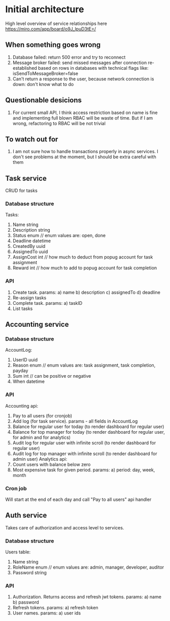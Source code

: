 # Initial architecture

High level overview of service relationships here https://miro.com/app/board/o9J_lpuD3tE=/

## When something goes wrong
1) Database failed: return 500 error and try to reconnect
2) Message broker failed: 
    send missed messages after connection re-established based on rows in databases with
    technical flags like: isSendToMessageBroker=false
3) Can't return a response to the user, because network connection is down: don't know what to do

## Questionable desicions
1) For current small API, I think access restriction based on name is fine and implementing full blown RBAC will be waste of time. But if I am wrong, refactoring to RBAC will be not trivial

## To watch out for
1) I am not sure how to handle transactions properly in async services. I don't see problems at the moment, but I should be extra careful with them

## Task service

CRUD for tasks

### Database structure

Tasks:
1) Name string
2) Description string
3) Status enum // enum values are: open, done
4) Deadline datetime
5) CreatedBy uuid
6) AssignedTo uuid
7) AssignCost int // how much to deduct from popug account for task assignment
8) Reward int // how much to add to popug account for task completion

### API

1) Create task. params:
    a) name
    b) description
    c) assignedTo
    d) deadline
2) Re-assign tasks
3) Complete task. params:
    a) taskID
4) List tasks

## Accounting service

### Database structure

AccountLog:
1) UserID uuid
2) Reason enum // enum values are: task assignment, task completion, payday
3) Sum int // can be positive or negative
3) When datetime

### API

Accounting api:
1) Pay to all users (for cronjob)
2) Add log (for task service). params - all fields in AccountLog
3) Balance for regular user for today (to render dashboard for regular user)
4) Balance for top manager for today (to render dashboard for regular user, for admin and for analytics)
5) Audit log for regular user with infinite scroll (to render dashboard for regular user)
6) Audit log for top manager with infinite scroll (to render dashboard for admin user)
Analytics api:
1) Count users with balance below zero
2) Most expensive task for given period. params:
    a) period: day, week, month

### Cron job

Will start at the end of each day and call "Pay to all users" api handler

## Auth service

Takes care of authorization and access level to services.

### Database structure
Users table:
1) Name string
2) RoleName enum // enum values are: admin, manager, developer, auditor
3) Password string

### API
1) Authorization. Returns access and refresh jwt tokens. params:
    a) name
    b) password
2) Refresh tokens. params:
    a) refresh token
3) User names. params:
    a) user ids
